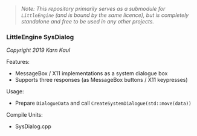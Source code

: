 >*Note: This repository primarily serves as a submodule for `LittleEngine` (and is bound by the same licence), but is completely standalone and free to be used in any other projects.*

### LittleEngine SysDialog

*Copyright 2019 Karn Kaul*

Features:
- MessageBox / X11 implementations as a system dialogue box
- Supports three responses (as MessageBox buttons / X11 keypresses)

Usage:
- Prepare `DialogueData` and call `CreateSystemDialogue(std::move(data))`

Compile Units:
- SysDialog.cpp
